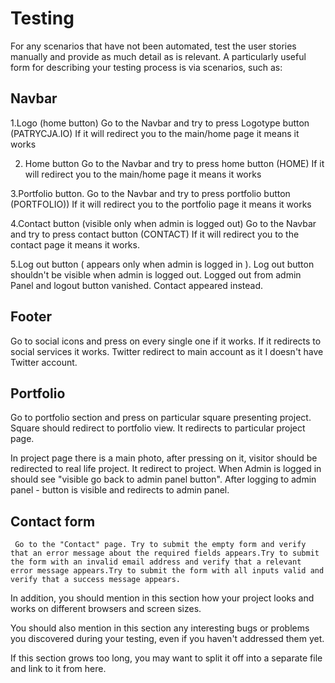 # Testing


 For any scenarios that have not been automated, test the user stories manually and provide as much detail as is relevant. A particularly useful form for describing your testing process is via scenarios, such as:


## Navbar

 1.Logo (home button)
    Go to the Navbar and try to press Logotype button (PATRYCJA.IO)
    If it will redirect you to the main/home page it means it works
   
 2. Home button
    Go to the Navbar and try to press home button (HOME)
    If it will redirect you to the main/home page it means it works

 3.Portfolio button.
    Go to the Navbar and try to press portfolio button (PORTFOLIO))
    If it will redirect you to the portfolio page it means it works

 4.Contact button (visible only when admin is logged out)
    Go to the Navbar and try to press contact button (CONTACT)
    If it will redirect you to the contact page it means it works.

 5.Log out button ( appears only when admin is logged in ).
    Log out button shouldn't be visible when admin is logged out.
    Logged out from admin Panel and logout button vanished.
    Contact appeared instead.

## Footer
   Go to social icons and press on every single one if it works.
   If it redirects to social services it works.
   Twitter redirect to main account as it I doesn't have Twitter account.

## Portfolio

   Go to portfolio section and press on particular square presenting project.
   Square should redirect to portfolio view. It redirects to particular project page.

   In project page there is a main photo, after pressing on it, visitor should be redirected to real life project.
   It redirect to project. When Admin is logged in should see "visible go back to admin panel button".
   After logging to admin panel - button is visible and redirects to admin panel.


## Contact form
     Go to the "Contact" page. Try to submit the empty form and verify that an error message about the required fields appears.Try to submit the form with an invalid email address and verify that a relevant error message appears.Try to submit the form with all inputs valid and verify that a success message appears.

 In addition, you should mention in this section how your project looks and works on different browsers and screen sizes.

 You should also mention in this section any interesting bugs or problems you discovered during your testing, even if you haven't addressed them yet.

 If this section grows too long, you may want to split it off into a separate file and link to it from here.